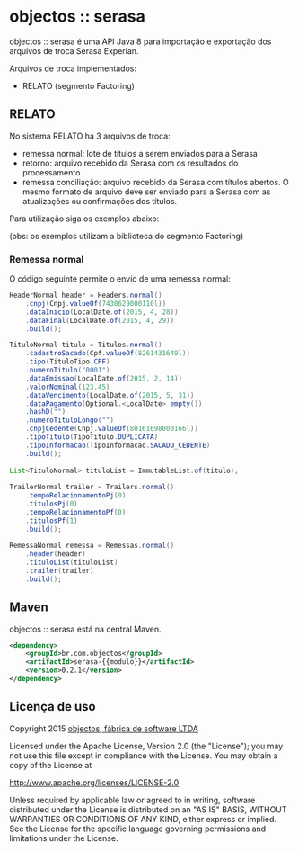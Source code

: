 # objectos :: serasa 

objectos :: serasa é uma API Java 8 para importação e exportação dos 
arquivos de troca Serasa Experian.

Arquivos de troca implementados:

- RELATO (segmento Factoring)

## RELATO

No sistema RELATO há 3 arquivos de troca:

- remessa normal: lote de títulos a serem enviados para a Serasa
- retorno: arquivo recebido da Serasa com os resultados do processamento 
- remessa conciliação: arquivo recebido da Serasa com títulos abertos. O mesmo formato de arquivo deve ser enviado para a Serasa com as atualizações ou confirmações dos títulos.

Para utilização siga os exemplos abaixo:

(obs: os exemplos utilizam a biblioteca do segmento Factoring)

### Remessa normal

O código seguinte permite o envio de uma remessa normal:

```java
HeaderNormal header = Headers.normal()
    .cnpj(Cnpj.valueOf(7430629000110l))
    .dataInicio(LocalDate.of(2015, 4, 28))
    .dataFinal(LocalDate.of(2015, 4, 29))
    .build();

TituloNormal titulo = Titulos.normal()
    .cadastroSacado(Cpf.valueOf(8261431649l))
    .tipo(TituloTipo.CPF)
    .numeroTitulo("0001")
    .dataEmissao(LocalDate.of(2015, 2, 14))
    .valorNominal(123.45)
    .dataVencimento(LocalDate.of(2015, 5, 31))
    .dataPagamento(Optional.<LocalDate> empty())
    .hashD("")
    .numeroTituloLongo("")
    .cnpjCedente(Cnpj.valueOf(80161698000166l))
    .tipoTitulo(TipoTitulo.DUPLICATA)
    .tipoInformacao(TipoInformacao.SACADO_CEDENTE)
    .build();
    
List<TituloNormal> tituloList = ImmutableList.of(titulo);
    
TrailerNormal trailer = Trailers.normal()
    .tempoRelacionamentoPj(0)
    .titulosPj(0)
    .tempoRelacionamentoPf(0)
    .titulosPf(1)
    .build();
    
RemessaNormal remessa = Remessas.normal()
    .header(header)
    .tituloList(tituloList)
    .trailer(trailer)
    .build();
``` 

## Maven

objectos :: serasa está na central Maven.

```xml
<dependency>
    <groupId>br.com.objectos</groupId>
    <artifactId>serasa-{{modulo}}</artifactId>
    <version>0.2.1</version>
</dependency>
```

## Licença de uso

Copyright 2015 [objectos, fábrica de software LTDA](http://www.objectos.com.br)

Licensed under the Apache License, Version 2.0 (the "License"); 
you may not use this file except in compliance with the License. 
You may obtain a copy of the License at

http://www.apache.org/licenses/LICENSE-2.0

Unless required by applicable law or agreed to in writing, 
software distributed under the License is distributed on an "AS IS" BASIS, 
WITHOUT WARRANTIES OR CONDITIONS OF ANY KIND, either express or implied. 
See the License for the specific language governing permissions 
and limitations under the License.